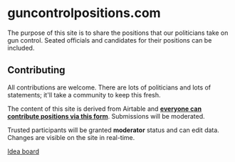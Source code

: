 # guncontrolpositions.com

The purpose of this site is to share the positions that our politicians take on gun control. Seated officials and candidates for their positions can be included.

## Contributing

All contributions are welcome. There are lots of politicians and lots of statements; it'll take a community to keep this fresh.

The content of this site is derived from Airtable and **[everyone can contribute positions via this form](https://airtable.com/shrzXJcKtywiRrOEh)**. Submissions will be moderated.

Trusted participants will be granted **moderator** status and can edit data. Changes are visible on the site in real-time.

[Idea board](https://github.com/developdaly/guncontrolpositions.com/projects/1)
